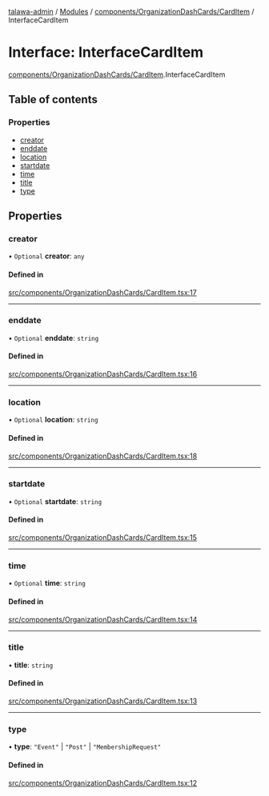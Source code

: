[talawa-admin](../README.md) / [Modules](../modules.md) / [components/OrganizationDashCards/CardItem](../modules/components_OrganizationDashCards_CardItem.md) / InterfaceCardItem

# Interface: InterfaceCardItem

[components/OrganizationDashCards/CardItem](../modules/components_OrganizationDashCards_CardItem.md).InterfaceCardItem

## Table of contents

### Properties

- [creator](components_OrganizationDashCards_CardItem.InterfaceCardItem.md#creator)
- [enddate](components_OrganizationDashCards_CardItem.InterfaceCardItem.md#enddate)
- [location](components_OrganizationDashCards_CardItem.InterfaceCardItem.md#location)
- [startdate](components_OrganizationDashCards_CardItem.InterfaceCardItem.md#startdate)
- [time](components_OrganizationDashCards_CardItem.InterfaceCardItem.md#time)
- [title](components_OrganizationDashCards_CardItem.InterfaceCardItem.md#title)
- [type](components_OrganizationDashCards_CardItem.InterfaceCardItem.md#type)

## Properties

### creator

• `Optional` **creator**: `any`

#### Defined in

[src/components/OrganizationDashCards/CardItem.tsx:17](https://github.com/duplixx/talawa-admin/blob/cab80a8/src/components/OrganizationDashCards/CardItem.tsx#L17)

___

### enddate

• `Optional` **enddate**: `string`

#### Defined in

[src/components/OrganizationDashCards/CardItem.tsx:16](https://github.com/duplixx/talawa-admin/blob/cab80a8/src/components/OrganizationDashCards/CardItem.tsx#L16)

___

### location

• `Optional` **location**: `string`

#### Defined in

[src/components/OrganizationDashCards/CardItem.tsx:18](https://github.com/duplixx/talawa-admin/blob/cab80a8/src/components/OrganizationDashCards/CardItem.tsx#L18)

___

### startdate

• `Optional` **startdate**: `string`

#### Defined in

[src/components/OrganizationDashCards/CardItem.tsx:15](https://github.com/duplixx/talawa-admin/blob/cab80a8/src/components/OrganizationDashCards/CardItem.tsx#L15)

___

### time

• `Optional` **time**: `string`

#### Defined in

[src/components/OrganizationDashCards/CardItem.tsx:14](https://github.com/duplixx/talawa-admin/blob/cab80a8/src/components/OrganizationDashCards/CardItem.tsx#L14)

___

### title

• **title**: `string`

#### Defined in

[src/components/OrganizationDashCards/CardItem.tsx:13](https://github.com/duplixx/talawa-admin/blob/cab80a8/src/components/OrganizationDashCards/CardItem.tsx#L13)

___

### type

• **type**: ``"Event"`` \| ``"Post"`` \| ``"MembershipRequest"``

#### Defined in

[src/components/OrganizationDashCards/CardItem.tsx:12](https://github.com/duplixx/talawa-admin/blob/cab80a8/src/components/OrganizationDashCards/CardItem.tsx#L12)
